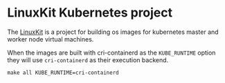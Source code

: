 # LinuxKit Kubernetes project

The [LinuxKit](https://github.com/linuxkit/kubernetes) is a project for building os images for kubernetes master and worker node virtual machines.

When the images are built with cri-containerd as the `KUBE_RUNTIME` option they will use `cri-containerd` as their execution backend.
```
make all KUBE_RUNTIME=cri-containerd
```
